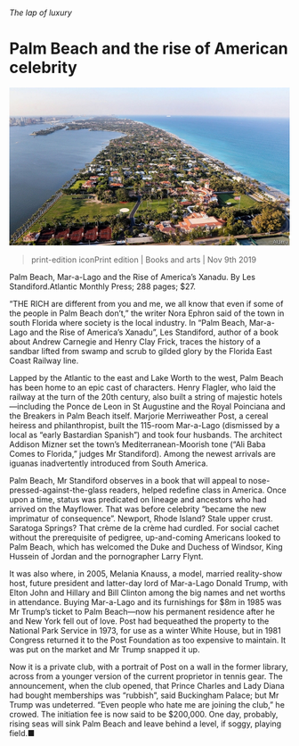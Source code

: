 ###### The lap of luxury

# Palm Beach and the rise of American celebrity 

![image](images/20191109_BKP007_0.jpg) 

> print-edition iconPrint edition | Books and arts | Nov 9th 2019 

Palm Beach, Mar-a-Lago and the Rise of America’s Xanadu. By Les Standiford.Atlantic Monthly Press; 288 pages; $27. 

“THE RICH are different from you and me, we all know that even if some of the people in Palm Beach don’t,” the writer Nora Ephron said of the town in south Florida where society is the local industry. In “Palm Beach, Mar-a-Lago and the Rise of America’s Xanadu”, Les Standiford, author of a book about Andrew Carnegie and Henry Clay Frick, traces the history of a sandbar lifted from swamp and scrub to gilded glory by the Florida East Coast Railway line. 

Lapped by the Atlantic to the east and Lake Worth to the west, Palm Beach has been home to an epic cast of characters. Henry Flagler, who laid the railway at the turn of the 20th century, also built a string of majestic hotels—including the Ponce de Leon in St Augustine and the Royal Poinciana and the Breakers in Palm Beach itself. Marjorie Merriweather Post, a cereal heiress and philanthropist, built the 115-room Mar-a-Lago (dismissed by a local as “early Bastardian Spanish”) and took four husbands. The architect Addison Mizner set the town’s Mediterranean-Moorish tone (“Ali Baba Comes to Florida,” judges Mr Standiford). Among the newest arrivals are iguanas inadvertently introduced from South America. 

Palm Beach, Mr Standiford observes in a book that will appeal to nose-pressed-against-the-glass readers, helped redefine class in America. Once upon a time, status was predicated on lineage and ancestors who had arrived on the Mayflower. That was before celebrity “became the new imprimatur of consequence”. Newport, Rhode Island? Stale upper crust. Saratoga Springs? That crème de la crème had curdled. For social cachet without the prerequisite of pedigree, up-and-coming Americans looked to Palm Beach, which has welcomed the Duke and Duchess of Windsor, King Hussein of Jordan and the pornographer Larry Flynt. 

It was also where, in 2005, Melania Knauss, a model, married reality-show host, future president and latter-day lord of Mar-a-Lago Donald Trump, with Elton John and Hillary and Bill Clinton among the big names and net worths in attendance. Buying Mar-a-Lago and its furnishings for $8m in 1985 was Mr Trump’s ticket to Palm Beach—now his permanent residence after he and New York fell out of love. Post had bequeathed the property to the National Park Service in 1973, for use as a winter White House, but in 1981 Congress returned it to the Post Foundation as too expensive to maintain. It was put on the market and Mr Trump snapped it up. 

Now it is a private club, with a portrait of Post on a wall in the former library, across from a younger version of the current proprietor in tennis gear. The announcement, when the club opened, that Prince Charles and Lady Diana had bought memberships was “rubbish”, said Buckingham Palace; but Mr Trump was undeterred. “Even people who hate me are joining the club,” he crowed. The initiation fee is now said to be $200,000. One day, probably, rising seas will sink Palm Beach and leave behind a level, if soggy, playing field.■ 

